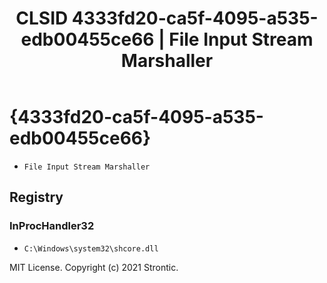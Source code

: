 ﻿---
title: "CLSID 4333fd20-ca5f-4095-a535-edb00455ce66 | File Input Stream Marshaller"
excerpt: What is COM-Object CLSID 4333fd20-ca5f-4095-a535-edb00455ce66?
---

# {4333fd20-ca5f-4095-a535-edb00455ce66}

* `File Input Stream Marshaller`

## Registry


### InProcHandler32

* `C:\Windows\system32\shcore.dll`

MIT License. Copyright (c) 2021 Strontic.


